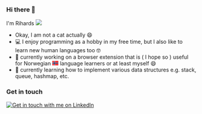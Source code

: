 ### Hi there 👋
I'm Rihards
![](https://github.githubassets.com/images/mona-whisper.gif)
- Okay, I am not a cat actually 😄
- 💻 I enjoy programming as a hobby in my free time, but I also like to learn new human languages too 🤓
- 🔭 currently working on a browser extension that is ( I hope so ) useful for Norwegian <img alt="Norwegian flag icon" src="https://raw.githubusercontent.com/wolf3d/wolf3d/master/assets/norway.svg" height="12" /> language learners or at least myself 😄
- 🌱 currently learning how to implement various data structures e.g. stack, queue, hashmap, etc.
### Get in touch
<a href="https://www.linkedin.com/in/kubilisr/" title="Get in touch with me on LinkedIn">
  <img
    width="24"
    alt="Get in touch with me on LinkedIn"
    src="https://raw.githubusercontent.com/kubilisr/kubilisr.github.io/9bd3ecba0c97a919d9bb864cd3cb00684f510eb7/svg/linkedin.svg"
  /></a>

<!--
**wolf3d/wolf3d** is a ✨ _special_ ✨ repository because its `README.md` (this file) appears on your GitHub profile.

Here are some ideas to get you started:

- 🔭 I’m currently working on a browser extension that is ( I hope so ) useful for Norwegian language learners
- 🌱 I’m currently learning how to implement various data structures e.g. stack, queue, hashmap, etc.
- 👯 I’m looking to collaborate on ...
- 🤔 I’m looking for help with ...
- 💬 Ask me about ...
- 📫 How to reach me: ...
- 😄 Pronouns: ...
- ⚡ Fun fact: ...
-->
